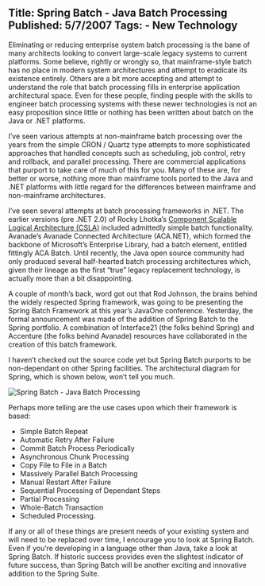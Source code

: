 Title: Spring Batch - Java Batch Processing
Published: 5/7/2007
Tags:
    - New Technology
---
Eliminating or reducing enterprise system batch processing is the bane of many architects looking to convert large-scale legacy systems to current platforms. Some believe, rightly or wrongly so, that mainframe-style batch has no place in modern system architectures and attempt to eradicate its existence entirely. Others are a bit more accepting and attempt to understand the role that batch processing fills in enterprise application architectural space. Even for these people, finding people with the skills to engineer batch processing systems with these newer technologies is not an easy proposition since little or nothing has been written about batch on the Java or .NET platforms.

I’ve seen various attempts at non-mainframe batch processing over the years from the simple CRON / Quartz type attempts to more sophisticated approaches that handled concepts such as scheduling, job control, retry and rollback, and parallel processing. There are commercial applications that purport to take care of much of this for you. Many of these are, for better or worse, nothing more than mainframe tools ported to the Java and .NET platforms with little regard for the differences between mainframe and non-mainframe architectures.

I’ve seen several attempts at batch processing frameworks in .NET. The earlier versions (pre .NET 2.0) of Rocky Lhotka’s [Component Scalable Logical Architecture (CSLA)](https://cslanet.com/) included admittedly simple batch functionality. Avanade’s Avanade Connected Architecture (ACA.NET), which formed the backbone of Microsoft’s Enterprise Library, had a batch element, entitled fittingly ACA Batch. Until recently, the Java open source community had only produced several half-hearted batch processing architectures which, given their lineage as the first “true” legacy replacement technology, is actually more than a bit disappointing.

A couple of month’s back, word got out that Rod Johnson, the brains behind the widely respected Spring framework, was going to be presenting the Spring Batch Framework at this year’s JavaOne conference. Yesterday, the formal announcement was made of the addition of Spring Batch to the Spring portfolio. A combination of Interface21 (the folks behind Spring) and Accenture (the folks behind Avanade) resources have collaborated in the creation of this batch framework.

I haven’t checked out the source code yet but Spring Batch purports to be non-dependant on other Spring facilities. The architectural diagram for Spring, which is shown below, won’t tell you much.

![Spring Batch - Java Batch Processing](http://s3.beckshome.com/20070508-Spring-Batch-Java-Batch-Processing.png)

Perhaps more telling are the use cases upon which their framework is based:

* Simple Batch Repeat
* Automatic Retry After Failure
* Commit Batch Process Periodically
* Asynchronous Chunk Processing
* Copy File to File in a Batch
* Massively Parallel Batch Processing
* Manual Restart After Failure
* Sequential Processing of Dependant Steps
* Partial Processing
* Whole-Batch Transaction
* Scheduled Processing.

If any or all of these things are present needs of your existing system and will need to be replaced over time, I encourage you to look at Spring Batch. Even if you’re developing in a language other than Java, take a look at Spring Batch. If historic success provides even the slightest indicator of future success, than Spring Batch will be another exciting and innovative addition to the Spring Suite.